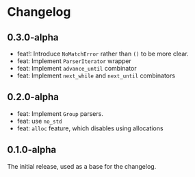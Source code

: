 # Changelog

## 0.3.0-alpha
- feat!: Introduce `NoMatchError` rather than `()` to be more clear.
- feat: Implement `ParserIterator` wrapper
- feat: Implement `advance_until` combinator
- feat: Implement `next_while` and `next_until` combinators

## 0.2.0-alpha
- feat: Implement `Group` parsers.
- feat: use `no_std`
- feat: `alloc` feature, which disables using allocations

## 0.1.0-alpha
The initial release, used as a base for the changelog.